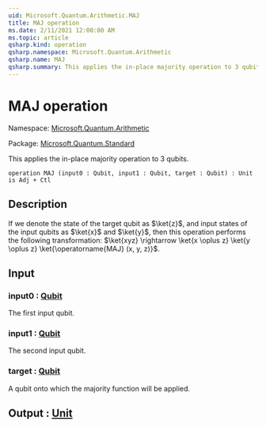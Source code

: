 ```yaml
---
uid: Microsoft.Quantum.Arithmetic.MAJ
title: MAJ operation
ms.date: 2/11/2021 12:00:00 AM
ms.topic: article
qsharp.kind: operation
qsharp.namespace: Microsoft.Quantum.Arithmetic
qsharp.name: MAJ
qsharp.summary: This applies the in-place majority operation to 3 qubits.
---
```


# MAJ operation

Namespace: [Microsoft.Quantum.Arithmetic](xref:Microsoft.Quantum.Arithmetic)

Package: [Microsoft.Quantum.Standard](https://nuget.org/packages/Microsoft.Quantum.Standard)


This applies the in-place majority operation to 3 qubits.

```qsharp
operation MAJ (input0 : Qubit, input1 : Qubit, target : Qubit) : Unit is Adj + Ctl
```


## Description

If we denote the state of the target qubit as $\ket{z}$, and input states ofthe input qubits as $\ket{x}$ and $\ket{y}$, thenthis operation performs the following transformation:$\ket{xyz} \rightarrow \ket{x \oplus z} \ket{y \oplus z} \ket{\operatorname{MAJ} (x, y, z)}$.

## Input

### input0 : [Qubit](xref:microsoft.quantum.lang-ref.qubit)

The first input qubit.


### input1 : [Qubit](xref:microsoft.quantum.lang-ref.qubit)

The second input qubit.


### target : [Qubit](xref:microsoft.quantum.lang-ref.qubit)

A qubit onto which the majority function will be applied.



## Output : [Unit](xref:microsoft.quantum.lang-ref.unit)

